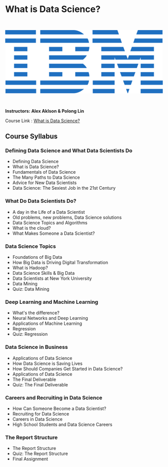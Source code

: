 # What is Data Science?

<br>

<p align="center">
 <img src="https://github.com/waiyankyaw961999/IBM_Data_Science_Professional_Certificate/blob/main/ibm.svg?" title="IBM logo" alt = "IBM logo" />
</p>

<br>

**Instructors: Alex Aklson & Polong Lin**

Course Link : [What is Data Science?](https://www.coursera.org/learn/what-is-datascience)

## Course Syllabus

### Defining Data Science and What Data Scientists Do
- Defining Data Science    
- What is Data Science?
- Fundamentals of Data Science
- The Many Paths to Data Science
- Advice for New Data Scientists
- Data Science: The Sexiest Job in the 21st Century

### What Do Data Scientists Do?
- A day in the Life of a Data Scientist
- Old problems, new problems, Data Science solutions
- Data Science Topics and Algorithms
- What is the cloud?
- What Makes Someone a Data Scientist?

### Data Science Topics   
- Foundations of Big Data
- How Big Data is Driving Digital Transformation
- What is Hadoop?
- Data Science Skills & Big Data
- Data Scientists at New York University
- Data Mining
- Quiz: Data Mining

### Deep Learning and Machine Learning
- What's the difference?
- Neural Networks and Deep Learning
- Applications of Machine Learning
- Regression
- Quiz: Regression

### Data Science in Business
- Applications of Data Science
- How Data Science is Saving Lives
- How Should Companies Get Started in Data Science?
- Applications of Data Science
- The Final Deliverable
- Quiz: The Final Deliverable

### Careers and Recruiting in Data Science
- How Can Someone Become a Data Scientist?
- Recruiting for Data Science
- Careers in Data Science
- High School Students and Data Science Careers

### The Report Structure
- The Report Structure
- Quiz: The Report Structure
- Final Assignment
